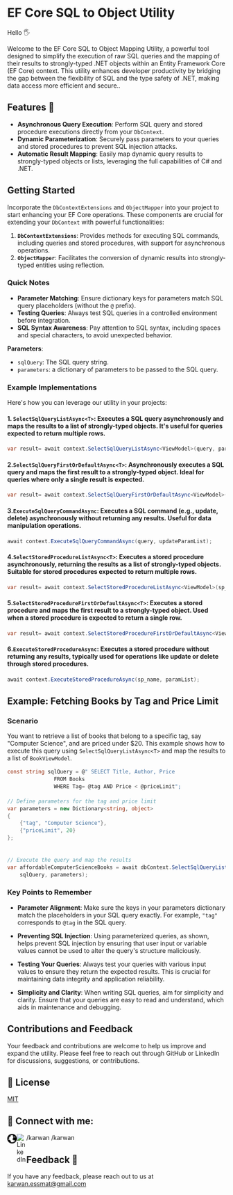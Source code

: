 



# EF Core SQL to Object Utility

Hello 🖐️ 

Welcome to the EF Core SQL to Object Mapping Utility, a powerful tool designed to simplify the execution of raw SQL queries and the mapping of their results to strongly-typed .NET objects within an Entity Framework Core (EF Core) context. This utility enhances developer productivity by bridging the gap between the flexibility of SQL and the type safety of .NET, making data access more efficient and secure..


## Features 🌟

- **Asynchronous Query Execution**: Perform SQL query and stored procedure executions directly from your `DbContext`.
- **Dynamic Parameterization**: Securely pass parameters to your queries and stored procedures to prevent SQL injection attacks.
-   **Automatic Result Mapping**: Easily map dynamic query results to strongly-typed objects or lists, leveraging the full capabilities of C# and .NET.



## Getting Started

Incorporate the `DbContextExtensions` and `ObjectMapper` into your project to start enhancing your EF Core operations. These components are crucial for extending your `DbContext` with powerful functionalities:

1.  **`DbContextExtensions`**: Provides methods for executing SQL commands, including queries and stored procedures, with support for asynchronous operations.
2.  **`ObjectMapper`**: Facilitates the conversion of dynamic results into strongly-typed entities using reflection.

 
### Quick Notes

-   **Parameter Matching**: Ensure dictionary keys for parameters match SQL query placeholders (without the `@` prefix).
-   **Testing Queries**: Always test SQL queries in a controlled environment before integration.
-   **SQL Syntax Awareness**: Pay attention to SQL syntax, including spaces and special characters, to avoid unexpected behavior.

**Parameters**:
-   `sqlQuery`: The SQL query string.
-   `parameters`: a dictionary of parameters to be passed to the SQL query.




### Example Implementations

Here's how you can leverage our utility in your projects:


#### 1. `SelectSqlQueryListAsync<T>`: Executes a SQL query asynchronously and maps the results to a list of strongly-typed objects. It's useful for queries expected to return multiple rows.

```csharp
var result= await context.SelectSqlQueryListAsync<ViewModel>(query, paramList);


```

#### 2.**`SelectSqlQueryFirstOrDefaultAsync<T>`**: Asynchronously executes a SQL query and maps the first result to a strongly-typed object. Ideal for queries where only a single result is expected.

```csharp
var result= await context.SelectSqlQueryFirstOrDefaultAsync<ViewModel>(query, paramList);


```

#### 3.**`ExecuteSqlQueryCommandAsync`**: Executes a SQL command (e.g., update, delete) asynchronously without returning any results. Useful for data manipulation operations.

```csharp
await context.ExecuteSqlQueryCommandAsync(query, updateParamList);


```


#### 4.**`SelectStoredProcedureListAsync<T>`**: Executes a stored procedure asynchronously, returning the results as a list of strongly-typed objects. Suitable for stored procedures expected to return multiple rows.

```csharp
var result= await context.SelectStoredProcedureListAsync<ViewModel>(sp_name, paramList);

```

#### 5.**`SelectStoredProcedureFirstOrDefaultAsync<T>`**: Executes a stored procedure and maps the first result to a strongly-typed object. Used when a stored procedure is expected to return a single row.

```csharp
var result= await context.SelectStoredProcedureFirstOrDefaultAsync<ViewModel>(sp_name, paramList);


```

#### 6.**`ExecuteStoredProcedureAsync`**: Executes a stored procedure without returning any results, typically used for operations like update or delete through stored procedures.

```csharp
await context.ExecuteStoredProcedureAsync(sp_name, paramList);
```


## Example: Fetching Books by Tag and Price Limit
### Scenario
You want to retrieve a list of books that belong to a specific tag, say "Computer Science", and are priced under $20. This example shows how to execute this query using `SelectSqlQueryListAsync<T>` and map the results to a list of `BookViewModel`.

```csharp
const string sqlQuery = @" SELECT Title, Author, Price 
			   FROM Books 
			   WHERE Tag= @tag AND Price < @priceLimit";
					
// Define parameters for the tag and price limit  
var parameters = new Dictionary<string, object> 
{ 
	{"tag", "Computer Science"}, 
	{"priceLimit", 20}
};


// Execute the query and map the results
var affordableComputerScienceBooks = await dbContext.SelectSqlQueryListAsync<BookViewModel>(
    sqlQuery, parameters);
```

### Key Points to Remember

-   **Parameter Alignment**: Make sure the keys in your parameters dictionary match the placeholders in your SQL query exactly. For example, `"tag"` corresponds to `@tag` in the SQL query.
    
-   **Preventing SQL Injection**: Using parameterized queries, as shown, helps prevent SQL injection by ensuring that user input or variable values cannot be used to alter the query's structure maliciously.
    
-   **Testing Your Queries**: Always test your queries with various input values to ensure they return the expected results. This is crucial for maintaining data integrity and application reliability.
    
-   **Simplicity and Clarity**: When writing SQL queries, aim for simplicity and clarity. Ensure that your queries are easy to read and understand, which aids in maintenance and debugging.

## Contributions and Feedback

Your feedback and contributions are welcome to help us improve and expand the utility. Please feel free to reach out through GitHub or LinkedIn for discussions, suggestions, or contributions.


## 📄 License
[MIT](https://choosealicense.com/licenses/mit/)
    

## 🔗 Connect with me:

[<img align="left" alt="GitHub" width="22px" src="https://raw.githubusercontent.com/iconic/open-iconic/master/svg/globe.svg" />][github] /karwan
[<img align="left" alt="LinkedIn" width="22px" src="https://cdn.jsdelivr.net/npm/simple-icons@v3/icons/linkedin.svg" />][linkedin] /karwan

[github]: https://github.com/karwanessmat
[linkedin]: https://www.linkedin.com/in/karwan-othman

 

## Feedback 📢
If you have any feedback, please reach out to us at karwan.essmat@gmail.com 
  
